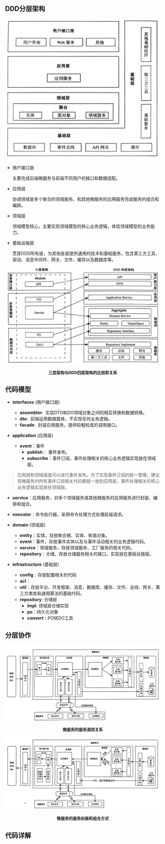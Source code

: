 ## DDD分层架构
![微服务的服务调用关系](../../image/03-DDD分层架构.jpg ':size=340*260')
- 用户接口层
  
    主要完成后端微服务与前端不同用户的接口和数据适配。

- 应用层

    协调领域层多个聚合的领域服务、和其他微服务的应用服务完成服务的组合和编排。

- 领域层
    
    领域模型核心，主要实现领域模型的核心业务逻辑，体现领域模型的业务能力。

- 基础设施层
  
    贯穿DDD所有层，为其他各层提供通用的技术和基础服务，包含第三方工具、驱动、消息中间件、网关、文件、缓存以及数据库等。

![微服务的服务调用关系](../../image/04-三层架构与DDD四层架构的比较和关系.jpg)
<center><b><font size='2'>三层架构与DDD四层架构的比较和关系</font></b></center>

## 代码模型
- **interfaces** (用户接口层)
  
  - **assembler**: &nbsp;实现DTO和DO领域对象之间的相互转换和数据转换。
  - **dto**: &nbsp;前端运用数据载体，不实现任何业务逻辑。
  - **facade**: &nbsp;封装应用服务，提供较粗粒度的调用接口。
  
- **application** (应用层)

  - **event**：事件
    - **publish**： 事件发布。
    - **subscribe**：事件订阅，事件处理相关的核心业务逻辑实现放在领域层。
    
> 应用层和领域层度可以进行事件发布。为了实现事件订阅的统一管理，建议将微服务内所有事件订阅相关代码都统一放到应用层，事件处理相关的核心业务逻辑实现放在领域层。
  - **service**：应用服务，对多个领域服务或其他微服务的应用服务进行封装、编排和组合。
  - **executor**：命令执行器，采用命令处理方式处理前端请求。

- **domain** (领域层)
  
  - **entity**：实体，存放聚合根、实体、和值对象。
  - **event**：事件，存放事件实体以及与事件活动相关的业务逻辑代码。
  - **service**：领域服务，存放领域服务、工厂服务的相关代码。
  - **repository**：仓储，存放仓储服务相关的接口，实现放在基础设施层。
  
- **infrastructure** (基础层)
  - **config**：存放配置相关的代码
  - **acl**：
  - **util**：存放平台、开发框架、消息、数据库、缓存、文件、总线、网关、第三方类库和通用算法的基础代码。
  - **repository**: 仓储层
    - **impl**: 领域层仓储实现
    - **po**：持久化对象
    - **convert**：PO转DO工具 

## 分层协作 
![微服务的服务调用关系](../../image/01-微服务的服务调用关系.jpg)
<center><b><font size='2'>微服务的服务调用关系</font></b></center>

![微服务的服务调用关系](../../image/02-微服务的服务封装和组合方式.jpg)
<center><b><font size='2'>微服务的服务封装和组合方式</font></b></center>

## 代码详解